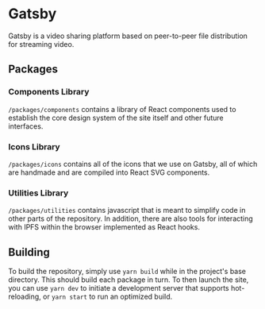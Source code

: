 # Gatsby

Gatsby is a video sharing platform based on peer-to-peer file distribution for
streaming video.

## Packages

### Components Library

`/packages/components` contains a library of React components used to establish
the core design system of the site itself and other future interfaces.

### Icons Library

`/packages/icons` contains all of the icons that we use on Gatsby, all of which
are handmade and are compiled into React SVG components.

### Utilities Library

`/packages/utilities` contains javascript that is meant to simplify code in
other parts of the repository. In addition, there are also tools for interacting
with IPFS within the browser implemented as React hooks.

## Building

To build the repository, simply use `yarn build` while in the project's base
directory. This should build each package in turn. To then launch the site,
you can use `yarn dev` to initiate a development server that supports
hot-reloading, or `yarn start` to run an optimized build.
